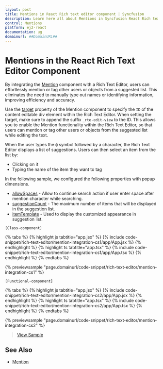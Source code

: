 ```yaml
---
layout: post
title: Mentions in React Rich text editor component | Syncfusion
description: Learn here all about Mentions in Syncfusion React Rich text editor component of Syncfusion Essential JS 2 and more.
control: Mentions
platform: ej2-react
documentation: ug
domainurl: ##DomainURL##
---
```


# Mentions in the React Rich Text Editor Component

By integrating the [Mention](https://ej2.syncfusion.com/react/documentation/mention/getting-started/) component with a Rich Text Editor, users can effortlessly mention or tag other users or objects from a suggested list. This eliminates the need to manually type out names or identifying information, improving efficiency and accuracy.

Use the [target](https://ej2.syncfusion.com/react/documentation/api/mention/#target) property of the Mention component to specify the `ID` of the content editable div element within the Rich Text Editor. When setting the target, make sure to append the suffix `_rte-edit-view` to the ID. This allows you to enable the Mention functionality within the Rich Text Editor, so that users can mention or tag other users or objects from the suggested list while editing the text.

When the user types the `@` symbol followed by a character, the Rich Text Editor displays a list of suggestions. Users can then select an item from the list by:

* Clicking on it
* Typing the name of the item they want to tag

In the following sample, we configured the following properties with popup dimensions.

* [allowSpaces](https://ej2.syncfusion.com/react/documentation/api/mention/#allowspaces) - Allow to continue search action if user enter space after mention character while searching.
* [suggestionCount](https://ej2.syncfusion.com/react/documentation/api/mention/#suggestioncount) - The maximum number of items that will be displayed in the suggestion list.
* [itemTemplate](https://ej2.syncfusion.com/react/documentation/api/mention/#itemtemplate) - Used to display the customized appearance in suggestion list.

`[Class-component]`

{% tabs %}
{% highlight js tabtitle="app.jsx" %}
{% include code-snippet/rich-text-editor/mention-integration-cs1/app/App.jsx %}
{% endhighlight %}
{% highlight ts tabtitle="app.tsx" %}
{% include code-snippet/rich-text-editor/mention-integration-cs1/app/App.tsx %}
{% endhighlight %}
{% endtabs %}

 {% previewsample "page.domainurl/code-snippet/rich-text-editor/mention-integration-cs1" %}

`[Functional-component]`

{% tabs %}
{% highlight js tabtitle="app.jsx" %}
{% include code-snippet/rich-text-editor/mention-integration-cs2/app/App.jsx %}
{% endhighlight %}
{% highlight ts tabtitle="app.tsx" %}
{% include code-snippet/rich-text-editor/mention-integration-cs2/app/App.tsx %}
{% endhighlight %}
{% endtabs %}

 {% previewsample "page.domainurl/code-snippet/rich-text-editor/mention-integration-cs2" %}

> [View Sample](https://ej2.syncfusion.com/react/demos/#/bootstrap5/rich-text-editor/mention-integration)

## See Also

* [Mention](https://ej2.syncfusion.com/react/documentation/mention/getting-started/)